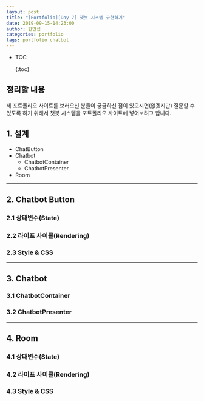 ```yaml
---
layout: post
title: "[Portfolio][Day 7] 챗봇 시스템 구현하기"
date: 2019-09-15-14:23:00
author: 한만섭
categories: portfolio
tags: portfolio chatbot
---
```


- TOC
  
  {:toc}



## 정리할 내용 

제 포트폴리오 사이트를 보러오신 분들이 궁금하신 점이 있으시면(없겠지만) 질문할 수 있도록 하기 위해서 챗봇 시스템을 포트폴리오 사이트에 넣어보려고 합니다.  



## 1. 설계 



* ChatButton
* Chatbot
  * ChatbotContainer
  * ChatbotPresenter
* Room







***



## 2. Chatbot Button



### 2.1 상태변수(State)



### 2.2 라이프 사이클(Rendering)

### 

### 2.3 Style & CSS





***



## 3. Chatbot



### 

### 3.1 ChatbotContainer





### 3.2 ChatbotPresenter



***



## 4. Room



### 4.1 상태변수(State)



### 4.2 라이프 사이클(Rendering)

### 

### 4.3 Style & CSS



